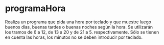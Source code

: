 # programaHora
Realiza un programa que pida una hora por teclado y que muestre luego buenos días, buenas tardes o buenas noches según la hora.
Se utilizarán los tramos de 6 a 12, de 13 a 20 y de 21 a 5. respectivamente. 
Sólo se tienen en cuenta las horas, los minutos no se deben introducir por teclado.
